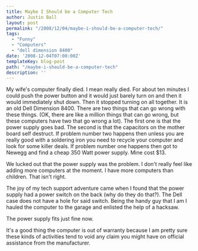 ```yaml
---
title: Maybe I Should be a Computer Tech
author: Justin Ball
layout: post
permalink: "/2008/12/04/maybe-i-should-be-a-computer-tech/"
tags:
  - "Funny"
  - "Computers"
  - "dell dimension 8400"
date: '2008-12-04T07:00:00Z'
templateKey: blog-post
path: "/maybe-i-should-be-a-computer-tech"
description: ''
---
```


My wife's computer finally died. I mean really died. For about ten minutes I could push the power button and it would just barely turn on and then it would immediately shut down. Then it stopped turning on all together. It is an old Dell Dimension 8400. There are two things that can go wrong with these things. (OK, there are like a million things that can go wrong, but these computers have two that go wrong a lot). The first one is that the power supply goes bad. The second is that the capacitors on the mother board self destruct. If problem number two happens then unless you are really good with a soldering iron you need to recycle your computer and look for some killer deals. If problem number one happens then got to Newegg and find a cheap 350 Watt power supply. Mine cost $13.

We lucked out that the power supply was the problem. I don't really feel like adding more computers at the moment. I have more computers than children. That isn't right.

The joy of my tech support adventure came when I found that the power supply had a power switch on the back (why do they do that?). The Dell case does not have a hole for said switch. Being the handy guy that I am I hauled the computer to the garage and enlisted the help of a hacksaw.

The power supply fits just fine now.

It's a good thing the computer is out of warranty because I am pretty sure these kinds of activities tend to void any claim you might have on official assistance from the manufacturer.
